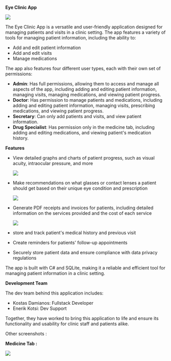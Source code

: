 **Eye Clinic App**

![](media/2803777945c47a979daba949ed63c6d3.png)

The Eye Clinic App is a versatile and user-friendly application designed for managing patients and visits in a clinic setting. The app features a variety of tools for managing patient information, including the ability to:

-   Add and edit patient information
-   Add and edit visits
-   Manage medications

The app also features four different user types, each with their own set of permissions:

-   **Admin**: Has full permissions, allowing them to access and manage all aspects of the app, including adding and editing patient information, managing visits, managing medications, and viewing patient progress.
-   **Doctor**: Has permission to manage patients and medications, including adding and editing patient information, managing visits, prescribing medications, and viewing patient progress.
-   **Secretary**: Can only add patients and visits, and view patient information.
-   **Drug Specialist**: Has permission only in the medicine tab, including adding and editing medications, and viewing patient's medication history.

**Features**

-   View detailed graphs and charts of patient progress, such as visual acuity, intraocular pressure, and more

    ![](media/065ddd93b679b598cd613e973ee09e53.png)

-   Make recommendations on what glasses or contact lenses a patient should get based on their unique eye condition and prescription

    ![](media/c3c0e33b5cee6f9d7c302d4ac1b95af2.png)

-   Generate PDF receipts and invoices for patients, including detailed information on the services provided and the cost of each service

    ![](media/a3891161a1bcd63853f3d068f817127a.png)

-   store and track patient's medical history and previous visit
-   Create reminders for patients' follow-up appointments
-   Securely store patient data and ensure compliance with data privacy regulations

The app is built with C\# and SQLite, making it a reliable and efficient tool for managing patient information in a clinic setting.

**Development Team**

The dev team behind this application includes:

-   Kostas Damianos: Fullstack Developer
-   Enerik Kotsi: Dev Support

Together, they have worked to bring this application to life and ensure its functionality and usability for clinic staff and patients alike.

Other screenshots :

**Medicine Tab :**

![](media/8d363efbad98511e9756b124d0075aa3.png)
